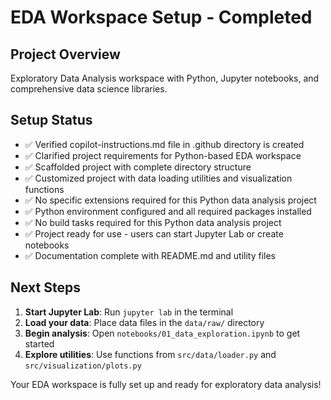 # EDA Workspace Setup - Completed

## Project Overview
Exploratory Data Analysis workspace with Python, Jupyter notebooks, and comprehensive data science libraries.

## Setup Status
- ✅ Verified copilot-instructions.md file in .github directory is created
- ✅ Clarified project requirements for Python-based EDA workspace
- ✅ Scaffolded project with complete directory structure
- ✅ Customized project with data loading utilities and visualization functions
- ✅ No specific extensions required for this Python data analysis project
- ✅ Python environment configured and all required packages installed
- ✅ No build tasks required for this Python data analysis project
- ✅ Project ready for use - users can start Jupyter Lab or create notebooks
- ✅ Documentation complete with README.md and utility files

## Next Steps
1. **Start Jupyter Lab**: Run `jupyter lab` in the terminal
2. **Load your data**: Place data files in the `data/raw/` directory
3. **Begin analysis**: Open `notebooks/01_data_exploration.ipynb` to get started
4. **Explore utilities**: Use functions from `src/data/loader.py` and `src/visualization/plots.py`

Your EDA workspace is fully set up and ready for exploratory data analysis!
